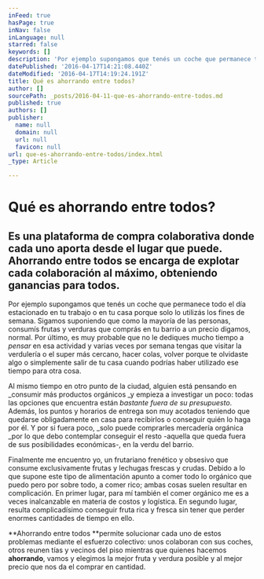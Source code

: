 ```yaml
---
inFeed: true
hasPage: true
inNav: false
inLanguage: null
starred: false
keywords: []
description: 'Por ejemplo supongamos que tenés un coche que permanece todo el día estacionado en tu trabajo o en tu casa porque solo lo utilizás los fines de semana. Sigamos suponiendo que como la mayoría de las personas, consumís frutas y verduras que comprás en tu barrio a un precio digamos, normal. Por último, es muy probable que no le dediques mucho tiempo a pensar en esa actividad y varias veces por semana tengas que visitar la verdulería o el super más cercano, hacer colas, volver porque te olvidaste algo o simplemente salir de tu casa cuando podrías haber utilizado ese tiempo para otra cosa.'
datePublished: '2016-04-17T14:21:08.440Z'
dateModified: '2016-04-17T14:19:24.191Z'
title: Qué es ahorrando entre todos?
author: []
sourcePath: _posts/2016-04-11-que-es-ahorrando-entre-todos.md
published: true
authors: []
publisher:
  name: null
  domain: null
  url: null
  favicon: null
url: que-es-ahorrando-entre-todos/index.html
_type: Article

---
```

# Qué es **ahorrando entre todos**?

## Es una plataforma de compra colaborativa donde cada uno aporta desde el lugar que puede. **Ahorrando entre todos** se encarga de explotar cada colaboración al máximo, obteniendo ganancias para todos.

Por ejemplo supongamos que tenés un coche que permanece todo el día estacionado en tu trabajo o en tu casa porque solo lo utilizás los fines de semana. Sigamos suponiendo que como la mayoría de las personas, consumís frutas y verduras que comprás en tu barrio a un precio digamos, normal. Por último, es muy probable que no le dediques mucho tiempo a _pensar_ en esa actividad y varias veces por semana tengas que visitar la verdulería o el super más cercano, hacer colas, volver porque te olvidaste algo o simplemente salir de tu casa cuando podrías haber utilizado ese tiempo para otra cosa.

Al mismo tiempo en otro punto de la ciudad, alguien está pensando en _consumir más productos orgánicos _y empieza a investigar un poco: todas las opciones que encuentra están _bastante fuera de su presupuesto_. Además, los puntos y horarios de entrega son muy acotados teniendo que quedarse obligadamente en casa para recibirlos o conseguir quién lo haga por él. Y por si fuera poco, _solo puede comprarles mercadería orgánica _por lo que debo contemplar conseguir el resto -aquella que queda fuera de sus posibilidades económicas-, en la verdu del barrio.

Finalmente me encuentro yo, un frutariano frenético y obsesivo que consume exclusivamente frutas y lechugas frescas y crudas. Debido a lo que supone este tipo de alimentación apunto a comer todo lo orgánico que puedo pero por sobre todo, a comer rico; ambas cosas suelen resultar en complicación. En primer lugar, para mí también el comer orgánico me es a veces inalcanzable en materia de costos y logística. En segundo lugar, resulta complicadísimo conseguir fruta rica y fresca sin tener que perder enormes cantidades de tiempo en ello.

**Ahorrando entre todos **permite solucionar cada uno de estos problemas mediante el esfuerzo colectivo: unos colaboran con sus coches, otros reunen tías y vecinos del piso mientras que quienes hacemos **ahorrando**, vamos y elegimos la mejor fruta y verdura posible y al mejor precio que nos da el comprar en cantidad.